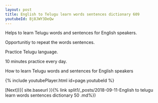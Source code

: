 ```yaml
---
layout: post
title: English to Telugu learn words sentences dictionary 609 
youtubeId: Bj8JWY3DeQw
---
```

 
 
Helps to learn Telugu words and sentences for English speakers.

Opportunitiy to repeat the words sentences. 

Practice Telugu language. 
 
10 minutes practice every day. 
 
How to learn Telugu words and sentences for English speakers 
 
{% include youtubePlayer.html id=page.youtubeId %}
 
 
[Next]({{ site.baseurl }}{% link  split1/_posts/2018-09-11-English to telugu learn words sentences dictionary 50 .md%})
 
